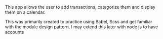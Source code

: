 This app allows the user to add transactions, catagorize them and display them on a calendar.

This was primarily created to practice using Babel, Scss and get familiar with the module design pattern. I may extend this later with node js to have accounts